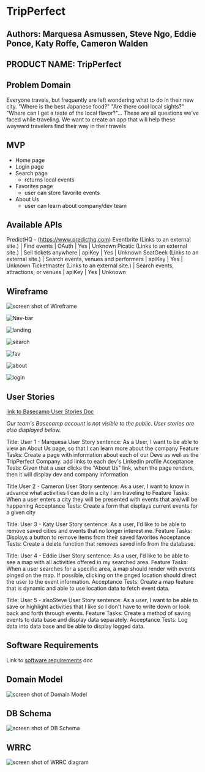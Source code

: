 # TripPerfect

## Authors: Marquesa Asmussen, Steve Ngo, Eddie Ponce, Katy Roffe, Cameron Walden

## PRODUCT NAME: TripPerfect

## Problem Domain

Everyone travels, but frequently are left wondering what to do in their new city. "Where is the best Japanese food?" "Are there cool local sights?" "Where can I get a taste of the local flavor?"... These are all questions we've faced while traveling. We want to create an app that will help these wayward travelers find their way in their travels

## MVP

- Home page
- Login page
- Search page
  - returns local events
- Favorites page
  - user can store favorite events
- About Us
  - user can learn about company/dev team

## Available APIs

PredictHQ - (https://www.predicthq.com)
Eventbrite (Links to an external site.) | Find events | OAuth | Yes | Unknown
Picatic (Links to an external site.) | Sell tickets anywhere | apiKey | Yes | Unknown
SeatGeek (Links to an external site.) | Search events, venues and performers | apiKey | Yes | Unknown
Ticketmaster (Links to an external site.) | Search events, attractions, or venues | apiKey | Yes | Unknown

## Wireframe

![screen shot of Wireframe](./docs/images/WireFrame.JPG)

![Nav-bar](./docs/images/Navigation.jpg)

![landing](./docs/images/Landing.jpg)

![search](./docs/images/SearchResults.jpg)

![fav](./docs/images/FavoritesPage.jpg)

![about](./docs/images/AboutUs.jpg)

![login](./docs/images/Login.jpg)

## User Stories

[link to Basecamp User Stories Doc](https://3.basecamp.com/5207785/buckets/24316747/documents/4211985242)

_Our team's Basecamp account is not visible to the public. User stories are also displayed below._

Title: User 1 - Marquesa
User Story sentence: As a User, I want to be able to view an About Us page, so that I can learn more about the company
Feature Tasks:
Create a page with information about each of our Devs as well as the TripPerfect Company.
add links to each dev's Linkedin profile
Acceptance Tests:
Given that a user clicks the "About Us" link, when the page renders, then it will display dev and company information

Title:User 2 - Cameron
User Story sentence: As a user, I want to know in advance what activities I can do In a city I am traveling to
Feature Tasks: When a user enters a city they will be presented with events that are/will be happening
Acceptance Tests: Create a form that displays current events for a given city

Title: User 3 - Katy
User Story sentence: As a user, I'd like to be able to remove saved cities and events that no longer interest me.
Feature Tasks: Displays a button to remove items from their saved favorites
Acceptance Tests: Create a delete function that removes saved info from the database.

Title: User 4 - Eddie
User Story sentence: As a user, I'd like to be able to see a map with all activities offered in my searched area.
Feature Tasks: When a user searches for a specific area, a map should render with events pinged on the map. If possible, clicking on the pnged location should direct the user to the event information.
Acceptance Tests: Create a map feature that is dynamic and able to use location data to fetch event data.

Title: User 5 - alsoSteve
User Story sentence: As a user, I want to be able to save or highlight activities that I like so I don't have to write down or look back and forth through events.
Feature Tasks: Create a method of saving events to data base and display data separately.
Acceptance Tests: Log data into data base and be able to display logged data.

## Software Requirements

Link to [software requirements](./docs/requirements.md) doc

## Domain Model

![screen shot of Domain Model](./docs/images/301-DomainModel.jpg)

## DB Schema

![screen shot of DB Schema](./docs/images/DB-Schema.JPG)

## WRRC

![screen shot of WRRC diagram](./docs/images/Front-BackEnd.jpg)
